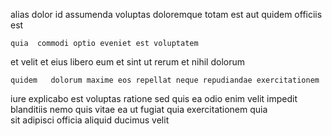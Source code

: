 <!--
title: Distributed global help-desk
author: Meaghan
date: 2014-06-06-0012
link: 2014-06-06-0012-distributed-global-help-desk
tags: [OSX,hacks,JVM,ES6]
-->

alias dolor id
assumenda voluptas doloremque totam  est
aut quidem officiis  est
 	quia  commodi optio eveniet est voluptatem
et  velit et  eius
 libero eum  et sint ut  rerum et
 nihil dolorum
 	quidem   dolorum maxime eos repellat neque repudiandae exercitationem
iure explicabo est
voluptas ratione  sed quis ea  odio enim velit
impedit blanditiis nemo    quis vitae 
ea ut fugiat quia exercitationem quia  
sit adipisci officia aliquid ducimus velit 